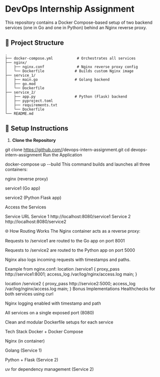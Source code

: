 # DevOps Internship Assignment

This repository contains a Docker Compose-based setup of two backend services (one in Go and one in Python) behind an Nginx reverse proxy.

## 📁 Project Structure

```
.
├── docker-compose.yml           # Orchestrates all services
├── nginx/
│   ├── nginx.conf               # Nginx reverse proxy config
│   └── Dockerfile              # Builds custom Nginx image
├── service_1/
│   ├── main.go                 # Golang backend
│   ├── go.mod
│   └── Dockerfile
├── service_2/
│   ├── app.py                  # Python (Flask) backend
│   ├── pyproject.toml
│   ├── requirements.txt
│   └── Dockerfile
└── README.md
```

## 🚀 Setup Instructions

1. **Clone the Repository**

git clone https://github.com/<your-username>/devops-intern-assignment.git
cd devops-intern-assignment
Run the Application

docker-compose up --build
This command builds and launches all three containers:

nginx (reverse proxy)

service1 (Go app)

service2 (Python Flask app)

Access the Services

Service	URL
Service 1	http://localhost:8080/service1
Service 2	http://localhost:8080/service2

🌐 How Routing Works
The Nginx container acts as a reverse proxy:

Requests to /service1 are routed to the Go app on port 8001

Requests to /service2 are routed to the Python app on port 5000

Nginx also logs incoming requests with timestamps and paths.

Example from nginx.conf:
location /service1 {
    proxy_pass http://service1:8001;
    access_log /var/log/nginx/access.log main;
}

location /service2 {
    proxy_pass http://service2:5000;
    access_log /var/log/nginx/access.log main;
}
Bonus Implementations
 Healthchecks for both services using curl

 Nginx logging enabled with timestamp and path

 All services on a single exposed port (8080)

 Clean and modular Dockerfile setups for each service

Tech Stack
Docker + Docker Compose

Nginx (in container)

Golang (Service 1)

Python + Flask (Service 2)

uv for dependency management (Service 2)

